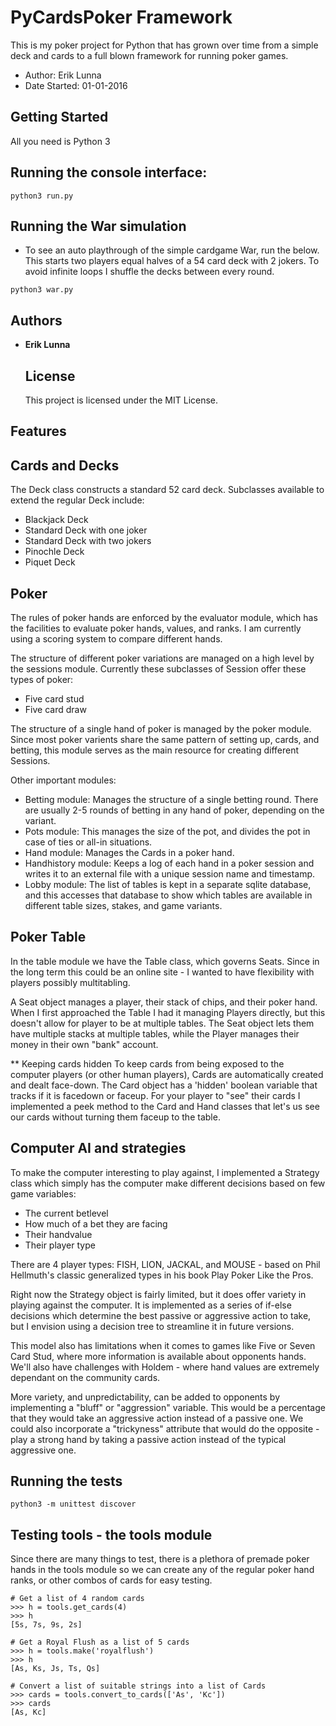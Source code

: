 PyCardsPoker Framework
===============

This is my poker project for Python that has grown over time from a simple deck
and cards to a full blown framework for running poker games. 

* Author: Erik Lunna
* Date Started: 01-01-2016

## Getting Started
All you need is Python 3

## Running the console interface:
```
python3 run.py
```

## Running the War simulation
* To see an auto playthrough of the simple cardgame War, run the below. This
  starts two players equal halves of a 54 card deck with 2 jokers. To avoid
  infinite loops I shuffle the decks between every round.
```
python3 war.py
```

## Authors
* **Erik Lunna** 

  ## License
  This project is licensed under the MIT License.

Features
----------------
## Cards and Decks
The Deck class constructs a standard 52 card deck. Subclasses available to extend the regular Deck include:
* Blackjack Deck
* Standard Deck with one joker
* Standard Deck with two jokers
* Pinochle Deck
* Piquet Deck

## Poker 
The rules of poker hands are enforced by the evaluator module, which has the
facilities to evaluate poker hands, values, and ranks. I am currently using a
scoring system to compare different hands. 

The structure of different poker variations are managed on a high level by the
sessions module. Currently these subclasses of Session offer these types of poker:
* Five card stud
* Five card draw

The structure of a single hand of poker is managed by the poker module. Since
most poker varients share the same pattern of setting up, cards, and betting,
this module serves as the main resource for creating different Sessions.

Other important modules:
* Betting module: Manages the structure of a single betting round. There are
    usually 2-5 rounds of betting in any hand of poker, depending on the
    variant.
* Pots module: This manages the size of the pot, and divides the pot in case
    of ties or all-in situations.
* Hand module: Manages the Cards in a poker hand.
* Handhistory module: Keeps a log of each hand in a poker session and writes
    it to an external file with a unique session name and timestamp.
* Lobby module: The list of tables is kept in a separate sqlite database,
    and this accesses that database to show which tables are available in
    different table sizes, stakes, and game variants.

## Poker Table
In the table module we have the Table class, which governs Seats. Since in the
long term this could be an online site - I wanted to have flexibility with
players possibly multitabling. 

A Seat object manages a player, their stack of chips, and their poker hand. When 
I first approached the Table I had it managing Players directly, but this
doesn't allow for player to be at multiple tables. The Seat object lets them
have multiple stacks at multiple tables, while the Player manages their money in
their own "bank" account.

** Keeping cards hidden
To keep cards from being exposed to the computer players (or other human
players), Cards are automatically created and dealt face-down. The Card object
has a 'hidden' boolean variable that tracks if it is facedown or faceup. For your player
to "see" their cards I implemented a peek method to the Card and Hand classes
that let's us see our cards without turning them faceup to the table.


## Computer AI and strategies
To make the computer interesting to play against, I implemented a Strategy class
which simply has the computer make different decisions based on few game
variables:
* The current betlevel
* How much of a bet they are facing
* Their handvalue
* Their player type

There are 4 player types: FISH, LION, JACKAL, and MOUSE - based on Phil
Hellmuth's classic generalized types in his book Play Poker Like the Pros.

Right now the Strategy object is fairly limited, but it does offer variety in
playing against the computer. It is implemented as a series of if-else decisions
which determine the best passive or aggressive action to take, but I envision 
using a decision tree to streamline it in future versions.

This model also has limitations when it comes to games like Five or Seven Card
Stud, where more information is available about opponents hands. We'll also have
challenges with Holdem - where hand values are extremely dependant on the
community cards.

More variety, and unpredictability, can be added to opponents by implementing a
"bluff" or "aggression" variable. This would be a percentage that they would take an
aggressive action instead of a passive one. We could also incorporate a
"trickyness" attribute that would do the opposite - play a strong hand by taking
a passive action instead of the typical aggressive one.


## Running the tests
```
python3 -m unittest discover
```

## Testing tools - the tools module
Since there are many things to test, there is a plethora of premade poker hands
in the tools module so we can create any of the regular poker hand ranks, or
other combos of cards for easy testing.
```
# Get a list of 4 random cards
>>> h = tools.get_cards(4) 
>>> h
[5s, 7s, 9s, 2s]

# Get a Royal Flush as a list of 5 cards
>>> h = tools.make('royalflush')
>>> h
[As, Ks, Js, Ts, Qs]

# Convert a list of suitable strings into a list of Cards
>>> cards = tools.convert_to_cards(['As', 'Kc'])  
>>> cards
[As, Kc]
```


